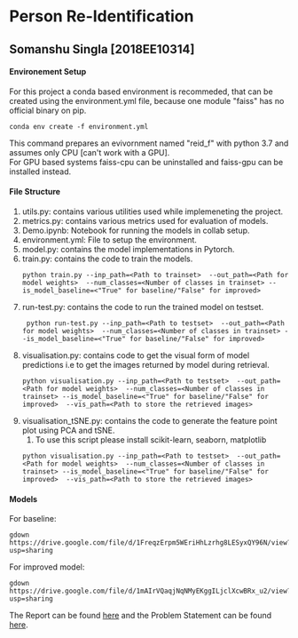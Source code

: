 # Person Re-Identification
## Somanshu Singla [2018EE10314]

#### Environement Setup
For this project a conda based environment is recommeded, that can be created using the environment.yml file, because one module "faiss" has no official binary on pip.

```
conda env create -f environment.yml
```

This command prepares an evivornment named "reid_f" with python 3.7 and assumes only CPU [can't work with a GPU].     
For GPU based systems faiss-cpu can be uninstalled and faiss-gpu can be installed instead.   

#### File Structure
1. utils.py: contains various utilities used while implemeneting the project.
2. metrics.py: contains various metrics used for evaluation of models.
3. Demo.ipynb: Notebook for running the models in collab setup.
4. environment.yml: File to setup the environment.
5. model.py: contains the model implementations in Pytorch.
6. train.py: contains the code to train the models.
    ```
    python train.py --inp_path=<Path to trainset>  --out_path=<Path for model weights>  --num_classes=<Number of classes in trainset> --is_model_baseline=<"True" for baseline/"False" for improved>
    ```
7. run-test.py: contains the code to run the trained model on testset.
   ```
    python run-test.py --inp_path=<Path to testset>  --out_path=<Path for model weights>  --num_classes=<Number of classes in trainset> --is_model_baseline=<"True" for baseline/"False" for improved>
    ```
8. visualisation.py: contains code to get the visual form of model predictions i.e to get the images returned by model during retrieval.
    ```
    python visualisation.py --inp_path=<Path to testset>  --out_path=<Path for model weights>  --num_classes=<Number of classes in trainset> --is_model_baseline=<"True" for baseline/"False" for improved>  --vis_path=<Path to store the retrieved images>
    ```
9. visualisation_tSNE.py: contains the code to generate the feature point plot using PCA and tSNE.
    1. To use this script please install scikit-learn, seaborn, matplotlib
    ```
    python visualisation.py --inp_path=<Path to testset>  --out_path=<Path for model weights>  --num_classes=<Number of classes in trainset> --is_model_baseline=<"True" for baseline/"False" for improved>  --vis_path=<Path to store the retrieved images>
    ```


#### Models 
For baseline:
```
gdown https://drive.google.com/file/d/1FreqzErpm5WEriHhLzrhg8LESyxQY96N/view?usp=sharing
```
For improved model:
```
gdown https://drive.google.com/file/d/1mAIrVQaqjNqNMyEKggILjclXcwBRx_u2/view?usp=sharing
```

The Report can be found [here](./Report.pdf) and the Problem Statement can be found [here](./Problem_Statement.pdf).
